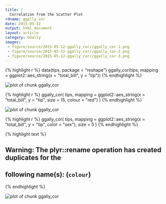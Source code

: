```yaml
---
title: |
  Correlation from the Scatter Plot
rdname: ggally_cor
date: 2015-05-12
output: html_document
layout: article
category: GGally
images:
 - figure/source/2015-05-12-ggally_cor//ggally_cor-1.png
 - figure/source/2015-05-12-ggally_cor//ggally_cor-2.png
 - figure/source/2015-05-12-ggally_cor//ggally_cor-3.png
---
```





{% highlight r %}
data(tips, package = "reshape")
 ggally_cor(tips, mapping = ggplot2::aes_string(x = "total_bill", y = "tip"))
{% endhighlight %}

![plot of chunk ggally_cor](/allYourFigureAreBelongToUs/figure/source/2015-05-12-ggally_cor/ggally_cor-1.png) 

{% highlight r %}
 ggally_cor(
   tips,
   mapping = ggplot2::aes_string(x = "total_bill", y = "tip", size = 15, colour = "red")
 )
{% endhighlight %}

![plot of chunk ggally_cor](/allYourFigureAreBelongToUs/figure/source/2015-05-12-ggally_cor/ggally_cor-2.png) 

{% highlight r %}
 ggally_cor(
   tips,
   mapping = ggplot2::aes_string(x = "total_bill", y = "tip", color = "sex"),
   size = 5
 )
{% endhighlight %}



{% highlight text %}
## Warning: The plyr::rename operation has created duplicates for the
## following name(s): (`colour`)
{% endhighlight %}

![plot of chunk ggally_cor](/allYourFigureAreBelongToUs/figure/source/2015-05-12-ggally_cor/ggally_cor-3.png) 
